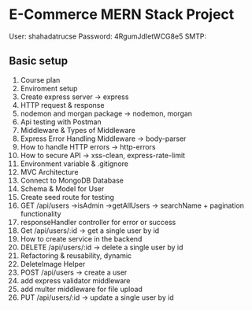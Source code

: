 # E-Commerce MERN Stack Project
User: shahadatrucse
Password: 4RgumJdIetWCG8e5
SMTP: 

## Basic setup

1. Course plan
2. Enviroment setup
3. Create express server -> express
4. HTTP request & response
5. nodemon and morgan package -> nodemon, morgan
6. Api testing with Postman
7. Middleware & Types of Middleware
8. Express Error Handling Middleware -> body-parser
9. How to handle HTTP errors -> http-errors
10. How to secure API -> xss-clean, express-rate-limit
11. Environment variable & .gitignore
12. MVC Architecture
13. Connect to MongoDB Database
14. Schema & Model for User
15. Create seed route for testing
16. GET /api/users ->isAdmin ->getAllUsers -> searchName + pagination functionality
17. responseHandler controller for error or success
18. Get /api/users/:id -> get a single user by id
19. How to create service in the backend
20. DELETE /api/users/:id -> delete a single user by id
21. Refactoring & reusability, dynamic
22. DeleteImage Helper
23. POST /api/users -> create a user
24. add express validator middleware
25. add multer middleware for file upload
26. PUT /api/users/:id -> update a single user by id
